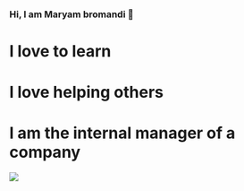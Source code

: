 ### Hi, I am Maryam bromandi 👋

# I love to learn

# I love helping others

# I am the internal manager of a company

<a href=&quothttps://github.com/maryambromandi&quot>
<img align=&quotcenter&quot src=&quothttps://github-readme-stats.vercel.app/api?username=maryambromandi&show_icons=true&count_private=true&include_all_commits=true&quot /></a>
